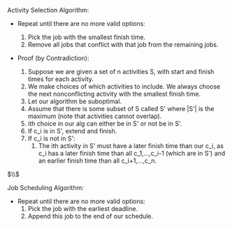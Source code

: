 Activity Selection Algorithm:
- Repeat until there are no more valid options:
	1. Pick the job with the smallest finish time.
	2. Remove all jobs that conflict with that job from the remaining jobs.

- Proof (by Contradiction):
	1. Suppose we are given a set of n activities S, with start and finish times for each activity.
	2. We make choices of which activities to include. We always choose the next nonconflicting activity with the smallest finish time.
	3. Let our algorithm be suboptimal.
	4. Assume that there is some subset of S called S' where |S'| is the maximum (note that activities cannot overlap).
	5. ith choice in our alg can either be in S' or not be in S'.
	6. If c_i is in S', extend and finish.
	7. If c_i is not in S':
		1. The ith activity in S' must have a later finish time than our c_i, as c_i has a later finish time than all c_1,...,c_i-1 (which are in S') and an earlier finish time than all c_i+1,...,c_n.

$\\$

Job Scheduling Algorithm:
- Repeat until there are no more valid options:
	1. Pick the job with the earliest deadline.
	2. Append this job to the end of our schedule.
